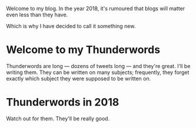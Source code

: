 Welcome to my blog. In the year 2018, it's rumoured that blogs will matter even less than they have.

Which is why I have decided to call it something new.

# Welcome to my Thunderwords
Thunderwords are long — dozens of tweets long — and they're great. I'll be writing them. They can be written on many subjects; frequently, they forget exactly which subject they were supposed to be written on.

# Thunderwords in 2018
Watch out for them. They'll be really good.